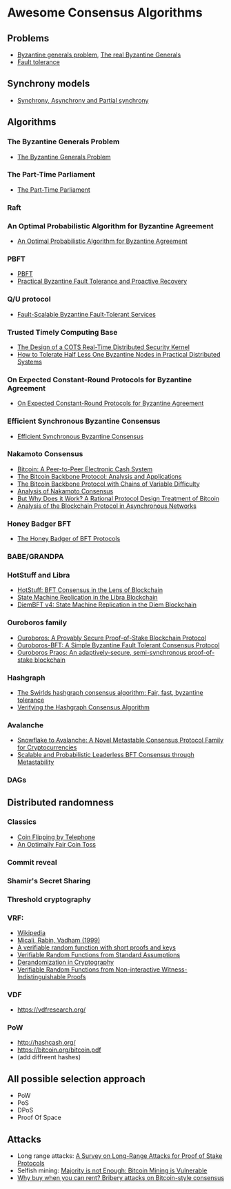 # Awesome Consensus Algorithms

## Problems

- [Byzantine generals problem](https://en.wikipedia.org/wiki/Byzantine_fault), [The real Byzantine Generals](https://www.researchgate.net/publication/4122503_The_real_Byzantine_Generals)
- [Fault tolerance](https://en.wikipedia.org/wiki/Fault_tolerance)

## Synchrony models

- [Synchrony, Asynchrony and Partial synchrony](https://decentralizedthoughts.github.io/2019-06-01-2019-5-31-models/)

## Algorithms

### The Byzantine Generals Problem
- [The Byzantine Generals Problem](https://dl.acm.org/doi/pdf/10.1145/357172.357176)

### The Part-Time Parliament
- [The Part-Time Parliament](https://lamport.azurewebsites.net/pubs/lamport-paxos.pdf)

### Raft

### An Optimal Probabilistic Algorithm for Byzantine Agreement
- [An Optimal Probabilistic Algorithm for Byzantine Agreement](http://people.csail.mit.edu/silvio/Selected%20Scientific%20Papers/Distributed%20Computation/An%20Optimal%20Probabilistic%20Algorithm%20for%20Byzantine%20Agreement.pdf)

### PBFT
- [PBFT](https://pmg.csail.mit.edu/papers/osdi99.pdf)
- [Practical Byzantine Fault Tolerance and Proactive Recovery](https://pmg.csail.mit.edu/papers/bft-tocs.pdf)

### Q/U protocol
- [Fault-Scalable Byzantine Fault-Tolerant Services](https://www.pdl.cmu.edu/PDL-FTP/PASIS/sosp05.pdf)

### Trusted Timely Computing Base
- [The Design of a COTS Real-Time Distributed Security Kernel](https://navigators.di.fc.ul.pt/archive/ttcb-edcc.pdf)
- [How to Tolerate Half Less One Byzantine Nodes in Practical Distributed Systems](https://www.gsd.inesc-id.pt/~mpc/pubs/correia_m_sma.pdf)

### On Expected Constant-Round Protocols for Byzantine Agreement
- [On Expected Constant-Round Protocols for Byzantine Agreement](https://eprint.iacr.org/2006/065.pdf)

### Efficient Synchronous Byzantine Consensus
- [Efficient Synchronous Byzantine Consensus](https://arxiv.org/pdf/1704.02397.pdf)

### Nakamoto Consensus 
- [Bitcoin: A Peer-to-Peer Electronic Cash System](https://bitcoin.org/bitcoin.pdf)
- [The Bitcoin Backbone Protocol: Analysis and Applications](https://eprint.iacr.org/2014/765.pdf)
- [The Bitcoin Backbone Protocol with Chains of Variable Difficulty](https://eprint.iacr.org/2016/1048.pdf)
- [Analysis of Nakamoto Consensus](https://eprint.iacr.org/2019/943.pdf)
- [But Why Does it Work? A Rational Protocol Design Treatment of Bitcoin](https://eprint.iacr.org/2018/138.pdf)
- [Analysis of the Blockchain Protocol in Asynchronous Networks](https://eprint.iacr.org/2016/454.pdf)

### Honey Badger BFT

- [The Honey Badger of BFT Protocols](https://eprint.iacr.org/2016/199.pdf)

### BABE/GRANDPA

### HotStuff and Libra
- [HotStuff: BFT Consensus in the Lens of Blockchain](https://arxiv.org/abs/1803.05069)
- [State Machine Replication in the Libra Blockchain](https://cryptorating.eu/whitepapers/Libra/libra-consensus-state-machine-replication-in-the-libra-blockchain.pdf)
- [DiemBFT v4: State Machine Replication in the Diem Blockchain](https://developers.diem.com/papers/diem-consensus-state-machine-replication-in-the-diem-blockchain/2021-08-17.pdf)

### Ouroboros family
- [Ouroboros: A Provably Secure Proof-of-Stake Blockchain Protocol](https://eprint.iacr.org/2016/889.pdf)
- [Ouroboros-BFT: A Simple Byzantine Fault Tolerant Consensus Protocol](https://eprint.iacr.org/2018/1049.pdf)
- [Ouroboros Praos: An adaptively-secure, semi-synchronous proof-of-stake blockchain](https://eprint.iacr.org/2017/573.pdf)

### Hashgraph
- [The Swirlds hashgraph consensus algorithm: Fair, fast, byzantine tolerance](https://www.researchhub.com/paper/337/the-swirlds-hashgraph-consensus-algorithm-fair-fast-byzantine-fault-tolerance)
- [Verifying the Hashgraph Consensus Algorithm](https://arxiv.org/pdf/2102.01167.pdf)

### Avalanche
- [Snowflake to Avalanche: A Novel Metastable Consensus Protocol Family for Cryptocurrencies](https://ipfs.io/ipfs/QmUy4jh5mGNZvLkjies1RWM4YuvJh5o2FYopNPVYwrRVGV)
- [Scalable and Probabilistic Leaderless BFT Consensus through Metastability](https://assets.website-files.com/5d80307810123f5ffbb34d6e/6009805681b416f34dcae012_Avalanche%20Consensus%20Whitepaper.pdf)

### DAGs

## Distributed randomness

### Classics
- [Coin Flipping by Telephone](http://users.cms.caltech.edu/~vidick/teaching/101_crypto/Blum81_CoinFlipping.pdf)
- [An Optimally Fair Coin Toss](https://eprint.iacr.org/2009/214.pdf)
### Commit reveal
### Shamir's Secret Sharing
### Threshold cryptography
### VRF:
 - [Wikipedia](https://en.wikipedia.org/wiki/Verifiable_random_function)
 - [Micali, Rabin, Vadham (1999)](https://dash.harvard.edu/bitstream/handle/1/5028196/Vadhan_VerifRandomFunction.pdf)
 - [A verifiable random function with short proofs and keys](https://eprint.iacr.org/2004/310.pdf)
 - [Verifiable Random Functions from
Standard Assumptions](http://citeseerx.ist.psu.edu/viewdoc/download?doi=10.1.1.738.9975&rep=rep1&type=pdf)
 - [Derandomization in Cryptography](https://dash.harvard.edu/bitstream/handle/1/41467486/86374%2010.1.1.91.2701.pdf)
 - [Verifiable Random Functions from Non-interactive Witness-Indistinguishable Proofs](https://link.springer.com/article/10.1007/s00145-019-09331-1)
### VDF
 - https://vdfresearch.org/
### PoW
 - http://hashcash.org/
 - https://bitcoin.org/bitcoin.pdf
 - (add diffreent hashes)

## All possible selection approach
- PoW
- PoS
- DPoS
- Proof Of Space

## Attacks
- Long range attacks: [A Survey on Long-Range Attacks for Proof of Stake Protocols](https://ieeexplore.ieee.org/stamp/stamp.jsp?arnumber=8653269)
- Selfish mining: [Majority is not Enough: Bitcoin Mining is Vulnerable](https://arxiv.org/abs/1311.0243)
- [Why buy when you can rent? Bribery attacks on Bitcoin-style consensus](https://jbonneau.com/doc/BFGKN14-bitcoin_bribery.pdf)